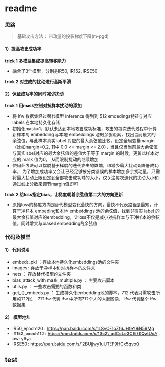 # readme

### 思路

> 基础攻击方法： 带动量的投影梯度下降(m-pgd)

#### 1）提高攻击成功率

**trick 1 多模型集成提高转移能力**

* 融合了3个模型，分别是IR50, IR152, IRSE50

**trick 2 对生成的扰动进行高斯平滑**

#### 2）保证成功率的同时减少扰动

**trick 1 用mask控制对抗样本扰动的添加**

* 将 lfw 数据集经过替代模型 inference 得到到 512 emdedings特征与对应 labels 在本地持久化存储
* 初始化mask=1，默认未达到本地攻击成功标准，攻击的每次迭代过程中计算新样本的 embedding 与本地 embeddings 池的余弦距离，找出当前最大的余弦值，与此样本真实 label 对应的最大余弦值比较，设定全局变量margin（比如margin=0.2, 其中 0.0 <= margin <= 2.0），当且仅当当前最大余弦值与真实label对应的最大余弦值的差值大于等于 margin 的时候，更新此样本对应的 mask 值为0， 从而限制扰动的继续增加
* 使用此方法可以摆脱基于梯度的迭代攻击的弊端，即减少最大扰动会降低成功率， 为了增加成功率又会让已经足够被分类错误的样本增加多余扰动量，只需将最大扰动上限设定到全部攻击成功时的大小，仅关注每次迭代的扰动大小和通过线上分数来调节margin值即可

**trick 2 给loss指定bias，让梯度朝着余弦值第二大的方向更新**

* 原始loss的梯度方向是替代模型变化最快的方向，最快不代表路径是最短，计算干净样本 embeding和本地 embeddings 池的余弦值，找到非真实 label 的最大余弦值对应的embedding，让loss不仅是减小对抗样本与干净样本的余弦值，同时增大与biased embedding的余弦值

### 代码及模型

#### 1） 代码说明

* embeds\_pkl ：存放本地持久化embeddings池的文件夹
* images : 存放干净样本和对抗样本的文件夹
* nets ： 存放替代模型的文件夹
* bias\_attack\_with mask\_multiple.py ： 主要攻击脚本
* utils.py ： 一些攻击需要的函数和类
* get\_{}\_embeds.py ： 生成持久化embedding池的脚本，712 代表只需攻击所用的712张， 712lfw 代表 lfw 中所有712个人的人脸图像， lfw 代表整个 lfw 数据集

#### 2） 模型地址

* IR50\_epoch120 : https://pan.baidu.com/s/1L8yOF1oZf6JHfeY9iN59Mg
* IR152\_epoch112 : https://pan.baidu.com/s/19c2\_qdGeLo3CEiSSQztUeA , pw: y6ya
* IRSE50 : https://pan.baidu.com/s/12BUjjwy1uUTEF9HCx5qvoQ

## test

